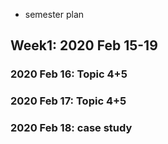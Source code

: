 * semester plan 

## Week1: 2020 Feb 15-19
### 2020 Feb 16: Topic 4+5


### 2020 Feb 17: Topic 4+5



### 2020 Feb 18: case study 


